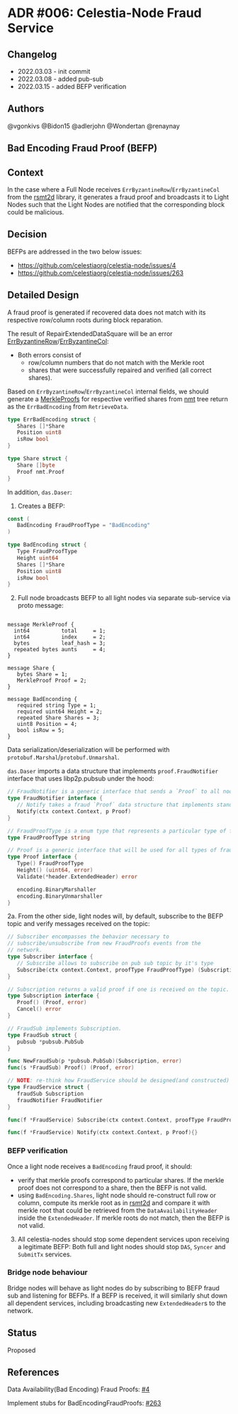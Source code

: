 # ADR #006: Celestia-Node Fraud Service

## Changelog

- 2022.03.03 - init commit
- 2022.03.08 - added pub-sub
- 2022.03.15 - added BEFP verification

## Authors

@vgonkivs @Bidon15 @adlerjohn @Wondertan @renaynay
 
## Bad Encoding Fraud Proof (BEFP)
## Context

In the case where a Full Node receives `ErrByzantineRow`/`ErrByzantineCol` from the [rsmt2d](https://github.com/celestiaorg/rsmt2d) library, it generates a fraud proof and broadcasts it to Light Nodes such that the Light Nodes are notified that the corresponding block could be malicious.

## Decision

BEFPs are addressed in the two below issues:

- https://github.com/celestiaorg/celestia-node/issues/4
- https://github.com/celestiaorg/celestia-node/issues/263

## Detailed Design
A fraud proof is generated if recovered data does not match with its respective row/column roots during block reparation. 

The result of RepairExtendedDataSquare will be an error [ErrByzantineRow](https://github.com/celestiaorg/rsmt2d/blob/f34ec414859fc834835ea97ed54300404eec1ac5/extendeddatacrossword.go#L18-L22)/[ErrByzantineCol](https://github.com/celestiaorg/rsmt2d/blob/f34ec414859fc834835ea97ed54300404eec1ac5/extendeddatacrossword.go#L28-L32):

- Both errors consist of 
  - row/column numbers that do not match with the Merkle root
  - shares that were successfully repaired and verified (all correct shares).

Based on `ErrByzantineRow`/`ErrByzantineCol` internal fields, we should generate a [MerkleProofs](https://github.com/celestiaorg/nmt/blob/master/proof.go#L17) for respective verified shares from [nmt](https://github.com/celestiaorg/nmt/blob/master/nmt.go) tree return as the `ErrBadEncoding` from `RetrieveData`. 

```go
type ErrBadEncoding struct {
   Shares []*Share
   Position uint8
   isRow bool
}

type Share struct {
   Share []byte
   Proof nmt.Proof
}
```

In addition, `das.Daser`:

1. Creates a BEFP:

```go
const (
   BadEncoding FraudProofType = "BadEncoding"
)

type BadEncoding struct {
   Type FraudProofType
   Height uint64
   Shares []*Share
   Position uint8
   isRow bool
}
```

2. Full node broadcasts BEFP to all light nodes via separate sub-service via proto message:

```proto3

message MerkleProof {
  int64          total     = 1;
  int64          index     = 2;
  bytes          leaf_hash = 3;
  repeated bytes aunts     = 4;
}

message Share {
   bytes Share = 1;
   MerkleProof Proof = 2;
}

message BadEnconding {
   required string Type = 1;
   required uint64 Height = 2;
   repeated Share Shares = 3;
   uint8 Position = 4;
   bool isRow = 5;
}
```
Data serialization/deserialization will be performed with `protobuf.Marshal`/`protobuf.Unmarshal`.

`das.Daser` imports a data structure that implements `proof.FraudNotifier` interface that uses libp2p.pubsub under the hood:

```go
// FraudNotifier is a generic interface that sends a `Proof` to all nodes subscribed on the FraudNotifier's topic.
type FraudNotifier interface {
   // Notify takes a fraud `Proof` data structure that implements standard BinaryMarshal interface and broadcasts it to all subscribed peers.
   Notify(ctx context.Context, p Proof)  
}
```

```go
// FraudProofType is a enum type that represents a particular type of fraud proof.
type FraudProofType string

// Proof is a generic interface that will be used for all types of fraud proofs in the network.
type Proof interface {
   Type() FraudProofType
   Height() (uint64, error)
   Validate(*header.ExtendedHeader) error

   encoding.BinaryMarshaller
   encoding.BinaryUnmarshaller
}
```

2a. From the other side, light nodes will, by default, subscribe to the BEFP topic and verify messages received on the topic:

```go
// Subscriber encompasses the behavior necessary to
// subscribe/unsubscribe from new FraudProofs events from the
// network.
type Subscriber interface {
   // Subscribe allows to subscribe on pub sub topic by it's type
   Subscribe(ctx context.Context, proofType FraudProofType) (Subscription, error)
}
```

```go
// Subscription returns a valid proof if one is received on the topic.
type Subscription interface {
   Proof() (Proof, error)
   Cancel() error
}

// FraudSub implements Subscription.
type FraudSub struct {
   pubsub *pubsub.PubSub 
}

func NewFraudSub(p *pubsub.PubSub)(Subscription, error)
func(s *FraudSub) Proof() (Proof, error)
```

```go
// NOTE: re-think how FraudService should be designed(and constructed) for full nodes and for light nodes
type FraudService struct {
   fraudSub Subscription
   fraudNotifier FraudNotifier
}

func(f *FraudService) Subscribe(ctx context.Context, proofType FraudProofType) (Subscription, error){}

func(f *FraudService) Notify(ctx context.Context, p Proof){}
```
### BEFP verification
Once a light node receives a `BadEncoding` fraud proof, it should:
* verify that merkle proofs correspond to particular shares. If the merkle proof does not correspond to a share, then the BEFP is not valid.
* using `BadEncoding.Shares`, light node should re-construct full row or column, compute its merkle root as in [rsmt2d](https://github.com/celestiaorg/rsmt2d/blob/master/extendeddatacrossword.go#L410) and compare it with merkle root that could be retrieved from the `DataAvailabilityHeader` inside the `ExtendedHeader`. If merkle roots do not match, then the BEFP is not valid.

3. All celestia-nodes should stop some dependent services upon receiving a legitimate BEFP:
Both full and light nodes should stop `DAS`, `Syncer` and `SubmitTx` services. 
### Bridge node behaviour
Bridge nodes will behave as light nodes do by subscribing to BEFP fraud sub and listening for BEFPs. If a BEFP is received, it will similarly shut down all dependent services, including broadcasting new `ExtendedHeader`s to the network.

## Status
Proposed

## References

Data Availability(Bad Encoding) Fraud Proofs: [#4](https://github.com/celestiaorg/celestia-node/issues/4)
   
Implement stubs for BadEncodingFraudProofs: [#263](https://github.com/celestiaorg/celestia-node/issues/263) 
